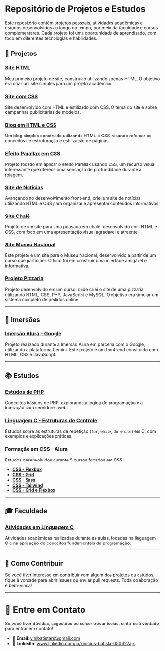 # Repositório de Projetos e Estudos

Este repositório contém projetos pessoais, atividades acadêmicas e estudos desenvolvidos ao longo do tempo, por meio da faculdade e cursos complementares. Cada projeto foi uma oportunidade de aprendizado, com foco em diferentes tecnologias e habilidades.

## 📂 **Projetos**

### [Site HTML](https://github.com/AJK-Vinicius/Vin-ProjetosAjk/tree/main/Site%20HTML) 
Meu primeiro projeto de site, construído utilizando apenas HTML. O objetivo era criar um site simples para um projeto acadêmico.

### [Site com CSS](https://github.com/AJK-Vinicius/Vin-ProjetosAjk/tree/main/Site%20CSS%20-%20Modelo)
Site desenvolvido com HTML e estilizado com CSS. O tema do site é sobre campanhas publicitárias de modelos.

### [Blog em HTML e CSS](https://github.com/AJK-Vinicius/Vin-ProjetosAjk/tree/main/Projeto%20Blog%20-%20CSS%20e%20Html)
Um blog simples construído utilizando HTML e CSS, visando reforçar os conceitos de estruturação e estilização de páginas.

### [Efeito Parallax em CSS](https://github.com/AJK-Vinicius/Vin-ProjetosAjk/tree/main/CSS%20-%20PARALLAX)
Projeto focado em aplicar o efeito Parallax usando CSS, um recurso visual interessante que oferece uma sensação de profundidade durante a rolagem.

### [Site de Notícias](https://github.com/AJK-Vinicius/Vin-ProjetosAjk/tree/main/Projeto%20Site%20de%20Not%C3%ADcias)
Avançando no desenvolvimento front-end, criei um site de notícias, utilizando HTML e CSS para organizar e apresentar conteúdos informativos.

### [Site Chalé](https://github.com/AJK-Vinicius/Vin-ProjetosAjk/tree/main/Projeto%20Chal%C3%A9)
Projeto de um site para uma pousada em chalé, desenvolvido com HTML e CSS, com foco em uma apresentação visual agradável e atraente.

### [Site Museu Nacional](https://github.com/AJK-Vinicius/Vin-ProjetosAjk/tree/main/Projeto%20Museu%20Nacional)
Este projeto é um site para o Museu Nacional, desenvolvido a partir de um curso que participei. O foco foi em construir uma interface amigável e informativa.

### [Projeto Pizzaria](https://github.com/AJK-Vinicius/Vin-ProjetosAjk/tree/main/Projeto%20Pizzaria)
Projeto desenvolvido em um curso, onde criei o site de uma pizzaria utilizando HTML, CSS, PHP, JavaScript e MySQL. O objetivo era simular um sistema completo de pedidos online.

---

## 🌊 **Imersões**

### [Imersão Alura - Google](https://github.com/AJK-Vinicius/Vin-ProjetosAjk/tree/main/project_imersao_alura_google)
Projeto realizado durante a Imersão Alura em parceria com o Google, utilizando a plataforma Gemini. Este projeto é um front-end construído com HTML, CSS e JavaScript.

---

## 📚 **Estudos**

### [Estudos de PHP](https://github.com/AJK-Vinicius/Vin-ProjetosAjk/tree/main/Estudos%20em%20PHP)
Conceitos básicos de PHP, explorando a lógica de programação e a interação com servidores web.

### [Linguagem C - Estruturas de Controle](https://github.com/AJK-Vinicius/Vin-ProjetosAjk/tree/main/Linguagem%20C%20-%20FOR%2C%20WHILE%2C%20DO%20WHILE)
Estudos sobre as estruturas de repetição (`for`, `while`, `do while`) em C, com exemplos e explicações práticas.

### Formação em CSS - Alura
Estudos desenvolvidos durante 5 cursos focados em **CSS**:

- [**CSS - Flexbox**](https://github.com/AJK-Vinicius/Vin-ProjetosAjk/tree/main/Css_Flexbox_Layouts)
- [**CSS - Grid**](https://github.com/AJK-Vinicius/Vin-ProjetosAjk/tree/main/Css_Grid_Layouts)
- [**CSS - Sass**](https://github.com/AJK-Vinicius/Vin-ProjetosAjk/tree/main/Css_Sass)
- [**CSS - Tailwind**](https://github.com/AJK-Vinicius/Vin-ProjetosAjk/tree/main/Css_Tailwind)
- [**CSS - Grid e Flexbox**](https://github.com/AJK-Vinicius/Vin-ProjetosAjk/tree/main/Css_Grid_Flexbox)

---

## 🎓 **Faculdade**

### [Atividades em Linguagem C](https://github.com/AJK-Vinicius/Vin-ProjetosAjk/tree/main/Faculdade%20-%20ATIVIDADES%20Linguagem%20C)
Atividades acadêmicas realizadas durante as aulas, focadas na linguagem C e na aplicação de conceitos fundamentais da programação.

---

## 🚀 **Como Contribuir**

Se você tiver interesse em contribuir com algum dos projetos ou estudos, fique à vontade para abrir issues ou enviar pull requests. Toda colaboração é bem-vinda!

---

# 📨 Entre em Contato

Se você tiver dúvidas, sugestões ou quiser trocar ideias, sinta-se à vontade para entrar em contato!

- 📧 **Email**: vinibatistars@gmail.com
- 💼 **LinkedIn**: www.linkedin.com/in/vinícius-batista-050627ajk

